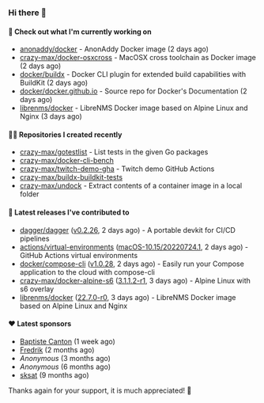 ### Hi there 👋

#### 👷 Check out what I'm currently working on

- [anonaddy/docker](https://github.com/anonaddy/docker) - AnonAddy Docker image (2 days ago)
- [crazy-max/docker-osxcross](https://github.com/crazy-max/docker-osxcross) - MacOSX cross toolchain as Docker image (2 days ago)
- [docker/buildx](https://github.com/docker/buildx) - Docker CLI plugin for extended build capabilities with BuildKit (2 days ago)
- [docker/docker.github.io](https://github.com/docker/docker.github.io) - Source repo for Docker&#39;s Documentation (2 days ago)
- [librenms/docker](https://github.com/librenms/docker) - LibreNMS Docker image based on Alpine Linux and Nginx (3 days ago)

#### 👨‍💻 Repositories I created recently

- [crazy-max/gotestlist](https://github.com/crazy-max/gotestlist) - List tests in the given Go packages
- [crazy-max/docker-cli-bench](https://github.com/crazy-max/docker-cli-bench)
- [crazy-max/twitch-demo-gha](https://github.com/crazy-max/twitch-demo-gha) - Twitch demo GitHub Actions
- [crazy-max/buildx-buildkit-tests](https://github.com/crazy-max/buildx-buildkit-tests)
- [crazy-max/undock](https://github.com/crazy-max/undock) - Extract contents of a container image in a local folder

#### 🚀 Latest releases I've contributed to

- [dagger/dagger](https://github.com/dagger/dagger) ([v0.2.26](https://github.com/dagger/dagger/releases/tag/v0.2.26), 2 days ago) - A portable devkit for CI/CD pipelines
- [actions/virtual-environments](https://github.com/actions/virtual-environments) ([macOS-10.15/20220724.1](https://github.com/actions/virtual-environments/releases/tag/macOS-10.15%2F20220724.1), 2 days ago) - GitHub Actions virtual environments
- [docker/compose-cli](https://github.com/docker/compose-cli) ([v1.0.28](https://github.com/docker/compose-cli/releases/tag/v1.0.28), 2 days ago) - Easily run your Compose application to the cloud with compose-cli
- [crazy-max/docker-alpine-s6](https://github.com/crazy-max/docker-alpine-s6) ([3.1.1.2-r1](https://github.com/crazy-max/docker-alpine-s6/releases/tag/3.1.1.2-r1), 3 days ago) - Alpine Linux with s6 overlay
- [librenms/docker](https://github.com/librenms/docker) ([22.7.0-r0](https://github.com/librenms/docker/releases/tag/22.7.0-r0), 3 days ago) - LibreNMS Docker image based on Alpine Linux and Nginx

#### ❤️ Latest sponsors
- [Baptiste Canton](https://github.com/batmac) (1 week ago)
- [Fredrik](https://github.com/fredrikscode) (2 months ago)
- _Anonymous_ (3 months ago)
- _Anonymous_ (6 months ago)
- [sksat](https://github.com/sksat) (9 months ago)

Thanks again for your support, it is much appreciated! 🙏
